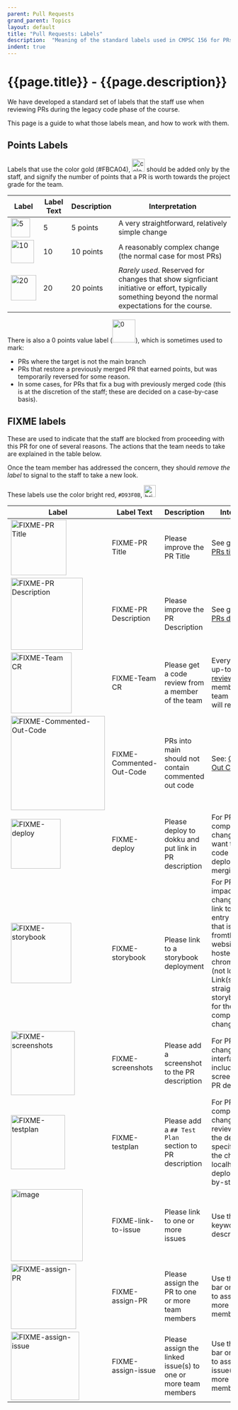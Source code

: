 ```yaml
---
parent: Pull Requests
grand_parent: Topics
layout: default
title: "Pull Requests: Labels"
description:  "Meaning of the standard labels used in CMPSC 156 for PRs"
indent: true
---
```


# {{page.title}} - {{page.description}}

We have developed a standard set of labels that the staff use when reviewing PRs during the legacy code phase of the course.

This page is a guide to what those labels mean, and how to work with them.

## Points Labels

Labels that use the color gold (#FBCA04), <img width="29" alt="color #FBCA04" src="https://github.com/user-attachments/assets/2ff53b01-c31e-4b72-83e9-dea1fafbf521">
should be added only by the staff, and signify the number of points that a PR is worth towards the project grade for the team.

| Label | Label Text | Description | Interpretation |
|-------|------------|-------------|----------------|
|  <img width="43" alt="5" src="https://github.com/user-attachments/assets/6cb7ef28-846f-4d9e-adde-32332346ba5d">  | 5   | 5 points | A very straightforward, relatively simple change |
|  <img width="52" alt="10" src="https://github.com/user-attachments/assets/755debee-dd1e-43cb-9007-765a3db30d13"> | 10 | 10 points | A reasonably complex change (the normal case for most PRs) |
|  <img width="57" alt="20" src="https://github.com/user-attachments/assets/016b9e5c-92b7-45ed-a28a-c627fc2d2b6f">  |20  | 20 points | *Rarely used*.  Reserved for changes that show signficiant initiative or effort, typically something beyond the normal expectations for the course.|

There is also a 0 points value label (<img width="52" alt="0" src="https://github.com/user-attachments/assets/fc3515e4-6aa8-43b7-a262-df060befcde9">), which is sometimes used to mark:

* PRs where the target is not the main branch
* PRs that restore a previously merged PR that earned points, but was temporarily reversed for some reason.
* In some cases, for PRs that fix a bug with previously merged code (this is at the discretion of the staff; these are decided on a case-by-case basis).


## FIXME labels

These are used to indicate that the staff are blocked from proceeding with this PR for one of several reasons.  The actions that the team needs to take are explained in the table below.

Once the team member has addressed the concern, they should *remove the label* to signal to the staff to take a new look.

These labels use the color bright red, `#D93F0B`, <img width="27" alt="bright red" src="https://github.com/user-attachments/assets/7f98c821-101c-4e56-b2a5-6d3631e3a622">


| Label | Label Text | Description | Interpretation |
|-------|------------|-------------|----------------|
| <img width="125" alt="FIXME-PR Title" src="https://github.com/user-attachments/assets/e89990d0-9f4f-4190-bf7f-201435d64c8c">  | FIXME-PR Title | Please improve the PR Title | See [guidelines for PRs titles](https://ucsb-cs156.github.io/topics/pull_requests/#pr-titles) |
| <img width="162" alt="FIXME-PR Description " src="https://github.com/user-attachments/assets/8f0776ad-70c1-409c-bb9f-1dcc57ad10e0">     | FIXME-PR Description | Please improve the PR Description | See [guidelines for PRs descriptions](https://ucsb-cs156.github.io/topics/pull_requests/#pr-descriptions) |
| <img width="137" alt="FIXME-Team CR" src="https://github.com/user-attachments/assets/8f627e7e-8e95-4fda-9af0-1906b703e645">  | FIXME-Team CR | Please get a code review from a member of the team | Every PR needs an up-to-date [code review](https://ucsb-cs156.github.io/topics/code_reviews/) from a member of the team before staff will review it.  |
| <img width="212" alt="FIXME-Commented-Out-Code" src="https://github.com/user-attachments/assets/107c37a1-1755-4af2-b610-0e2a4615c45a">    | FIXME-Commented-Out-Code | PRs into main should not contain commented out code | See: [Commented Out Code](https://ucsb-cs156.github.io/topics/code_reviews/commented_out_code.html) |
|   <img width="112" alt="FIXME-deploy" src="https://github.com/user-attachments/assets/ff45cd93-5d36-41c5-a319-6a813dbf72a1"> | FIXME-deploy | Please deploy to dokku and put link in PR description  | For PRs with complex logic changes, staff may want to test the code on a dokku deployment before merging |
|  <img width="136" alt="FIXME-storybook" src="https://github.com/user-attachments/assets/763956cb-7951-4321-aa06-d385981017aa"> | FIXME-storybook    | Please link to a storybook deployment | For PRs that impact frontend changes, please link to a storybook entry (or entries) that is available fromthe gh-pages website and hosted on chromatic.com (not localhost). Link(s) should go straight to the storybook page(s) for the components/pages changed | 
| <img width="144" alt="FIXME-screenshots" src="https://github.com/user-attachments/assets/4945c1b4-6caf-4e5b-a544-24001d35efda">   | FIXME-screenshots | Please add a screenshot to the PR description | For PRs that change the user interface, please include screenshots in the PR description | 
| <img width="122" alt="FIXME-testplan" src="https://github.com/user-attachments/assets/54f8f85f-4f90-4be8-9985-59fce31bc496">   | FIXME-testplan | Please add a `## Test Plan` section to PR description | For PRs with complex logic changes, code reviewers will need the developer to specify how to test the changes on a localhost or dokku deployment, step-by-step | 
| <img width="162" alt="image" src="https://github.com/user-attachments/assets/ffc6fd5d-669f-489c-a561-87faf9ec53f0">   | FIXME-link-to-issue | Please link to one or more issues | Use the `Closes #xx` keyword in the PR description | 
| <img width="147" alt=" FIXME-assign-PR" src="https://github.com/user-attachments/assets/4ef0ed78-1586-4772-84ae-398eb1884c7c">     | FIXME-assign-PR | Please assign the PR to one or more team members | Use the right side-bar on the PR page to assign to one or more team members. | 
| <img width="154" alt="FIXME-assign-issue " src="https://github.com/user-attachments/assets/733a71d8-2f12-45f9-90aa-c627b4c61dba">   | FIXME-assign-issue | Please assign the linked issue(s) to one or more team members | Use the right side-bar on the PR page to assign the linked issue(s) to one or more team members. | 


